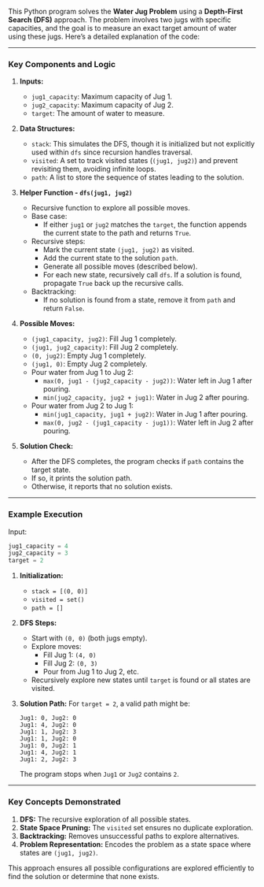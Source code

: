 This Python program solves the **Water Jug Problem** using a **Depth-First Search (DFS)** approach. The problem involves two jugs with specific capacities, and the goal is to measure an exact target amount of water using these jugs. Here’s a detailed explanation of the code:

---

### **Key Components and Logic**

1. **Inputs:**

   - `jug1_capacity`: Maximum capacity of Jug 1.
   - `jug2_capacity`: Maximum capacity of Jug 2.
   - `target`: The amount of water to measure.

2. **Data Structures:**

   - `stack`: This simulates the DFS, though it is initialized but not explicitly used within `dfs` since recursion handles traversal.
   - `visited`: A set to track visited states (`(jug1, jug2)`) and prevent revisiting them, avoiding infinite loops.
   - `path`: A list to store the sequence of states leading to the solution.

3. **Helper Function - `dfs(jug1, jug2)`**

   - Recursive function to explore all possible moves.
   - Base case:
     - If either `jug1` or `jug2` matches the `target`, the function appends the current state to the path and returns `True`.
   - Recursive steps:
     - Mark the current state `(jug1, jug2)` as visited.
     - Add the current state to the solution `path`.
     - Generate all possible moves (described below).
     - For each new state, recursively call `dfs`. If a solution is found, propagate `True` back up the recursive calls.
   - Backtracking:
     - If no solution is found from a state, remove it from `path` and return `False`.

4. **Possible Moves:**

   - `(jug1_capacity, jug2)`: Fill Jug 1 completely.
   - `(jug1, jug2_capacity)`: Fill Jug 2 completely.
   - `(0, jug2)`: Empty Jug 1 completely.
   - `(jug1, 0)`: Empty Jug 2 completely.
   - Pour water from Jug 1 to Jug 2:
     - `max(0, jug1 - (jug2_capacity - jug2))`: Water left in Jug 1 after pouring.
     - `min(jug2_capacity, jug2 + jug1)`: Water in Jug 2 after pouring.
   - Pour water from Jug 2 to Jug 1:
     - `min(jug1_capacity, jug1 + jug2)`: Water in Jug 1 after pouring.
     - `max(0, jug2 - (jug1_capacity - jug1))`: Water left in Jug 2 after pouring.

5. **Solution Check:**
   - After the DFS completes, the program checks if `path` contains the target state.
   - If so, it prints the solution path.
   - Otherwise, it reports that no solution exists.

---

### **Example Execution**

Input:

```python
jug1_capacity = 4
jug2_capacity = 3
target = 2
```

1. **Initialization:**

   - `stack = [(0, 0)]`
   - `visited = set()`
   - `path = []`

2. **DFS Steps:**

   - Start with `(0, 0)` (both jugs empty).
   - Explore moves:
     - Fill Jug 1: `(4, 0)`
     - Fill Jug 2: `(0, 3)`
     - Pour from Jug 1 to Jug 2, etc.
   - Recursively explore new states until `target` is found or all states are visited.

3. **Solution Path:**
   For `target = 2`, a valid path might be:
   ```
   Jug1: 0, Jug2: 0
   Jug1: 4, Jug2: 0
   Jug1: 1, Jug2: 3
   Jug1: 1, Jug2: 0
   Jug1: 0, Jug2: 1
   Jug1: 4, Jug2: 1
   Jug1: 2, Jug2: 3
   ```
   The program stops when `Jug1` or `Jug2` contains `2`.

---

### **Key Concepts Demonstrated**

1. **DFS:** The recursive exploration of all possible states.
2. **State Space Pruning:** The `visited` set ensures no duplicate exploration.
3. **Backtracking:** Removes unsuccessful paths to explore alternatives.
4. **Problem Representation:** Encodes the problem as a state space where states are `(jug1, jug2)`.

This approach ensures all possible configurations are explored efficiently to find the solution or determine that none exists.
